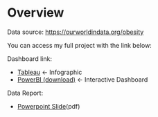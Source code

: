 # Overview
Data source: https://ourworldindata.org/obesity
 
You can access my full project with the link below:
 
Dashboard link:
- [Tableau](https://public.tableau.com/app/profile/salman.zahid.fathurrahman) <- Infographic
- [PowerBI (download)](https://github.com/salmanzf/Obesity-Risk-of-Death-in-The-World_Dashboard/blob/streamlit/Obesity.pbix) <- Interactive Dashboard

 
 
Data Report:
- [Powerpoint Slide](https://github.com/salmanzf/Obesity-Risk-of-Death-in-The-World_Dashboard/blob/streamlit/Obesity_Report.pdf)(pdf)
